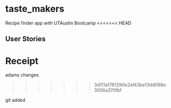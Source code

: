 # taste_makers
Recipe finder app with UTAustin Bootcamp
<<<<<<< HEAD

## User Stories

Receipt
=======
adams changes
>>>>>>> 3d111a1761290e2af43be13dd068e3556a370fbf

git added